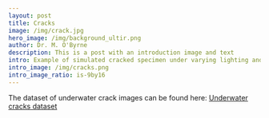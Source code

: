 ```yaml
--- 
layout: post
title: Cracks
image: /img/crack.jpg
hero_image: /img/background_ultir.png
author: Dr. M. O'Byrne
description: This is a post with an introduction image and text
intro: Example of simulated cracked specimen under varying lighting and turbidity conditions
intro_image: /img/cracks.png
intro_image_ratio: is-9by16
---
```


The dataset of underwater crack images can be found here: <a href="https://drive.google.com/file/d/16K3PyJpamMaF_R83Mxm9guKeuMRfvIY2/view?usp=sharing">Underwater cracks dataset</a>